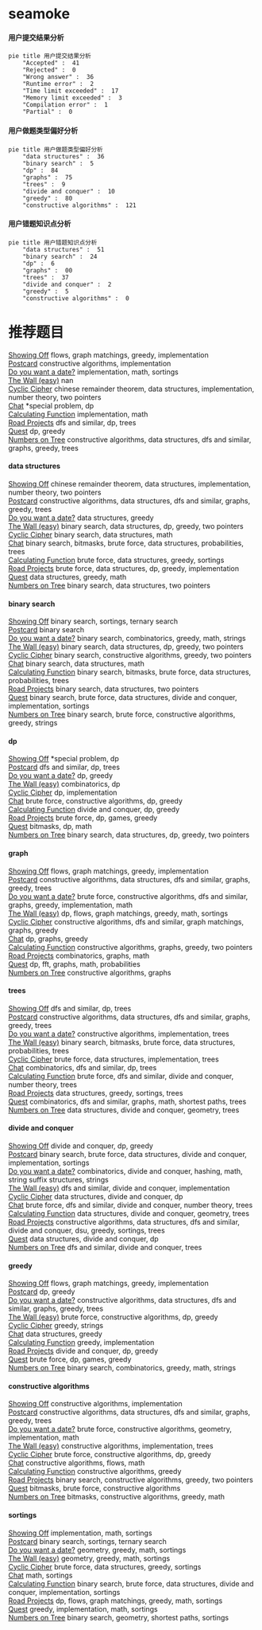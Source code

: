 # seamoke
<!-- tabs:start -->
#### **用户提交结果分析**

```mermaid
pie title 用户提交结果分析
    "Accepted" :  41
    "Rejected" :  0
    "Wrong answer" :  36
    "Runtime error" :  2
    "Time limit exceeded" :  17
    "Memory limit exceeded" :  3
    "Compilation error" :  1
    "Partial" :  0
```
#### **用户做题类型偏好分析**

```mermaid
pie title 用户做题类型偏好分析
    "data structures" :  36
    "binary search" :  5
    "dp" :  84
    "graphs" :  75
    "trees" :  9
    "divide and conquer" :  10
    "greedy" :  80
    "constructive algorithms" :  121
```
#### **用户错题知识点分析**

```mermaid
pie title 用户错题知识点分析
    "data structures" :  51
    "binary search" :  24
    "dp" :  6
    "graphs" :  00
    "trees" :  37
    "divide and conquer" :  2
    "greedy" :  5
    "constructive algorithms" :  0
```
<!-- tabs:end -->
# 推荐题目
[Showing Off](http://codeforces.com/problemset/problem/1416/F)		flows,
                        graph matchings,
                        greedy,
                        implementation		  
[Postcard](http://codeforces.com/problemset/problem/1099/C)		constructive algorithms,
                        implementation		  
[Do you want a date?](https://codeforces.com/contest/810/problem/C)		implementation,
                        math,
                        sortings		  
[The Wall (easy)](http://codeforces.com/problemset/problem/690/D1)		nan		  
[Cyclic Cipher](http://codeforces.com/problemset/problem/722/F)		chinese remainder theorem,
                        data structures,
                        implementation,
                        number theory,
                        two pointers		  
[Chat](http://codeforces.com/problemset/problem/928/B)		*special problem,
                        dp		  
[Calculating Function](http://codeforces.com/problemset/problem/486/A)		implementation,
                        math		  
[Road Projects](http://codeforces.com/problemset/problem/1016/F)		dfs and similar,
                        dp,
                        trees		  
[Quest](http://codeforces.com/problemset/problem/542/F)		dp,
                        greedy		  
[Numbers on Tree](http://codeforces.com/problemset/problem/1286/B)		constructive algorithms,
                        data structures,
                        dfs and similar,
                        graphs,
                        greedy,
                        trees		  
<!-- tabs:start -->
#### **data structures**
[Showing Off](http://codeforces.com/problemset/problem/722/F)		chinese remainder theorem,
                        data structures,
                        implementation,
                        number theory,
                        two pointers		  
[Postcard](http://codeforces.com/problemset/problem/1286/B)		constructive algorithms,
                        data structures,
                        dfs and similar,
                        graphs,
                        greedy,
                        trees		  
[Do you want a date?](https://codeforces.com/contest/1447/problem/F1)		data structures,
                        greedy		  
[The Wall (easy)](http://codeforces.com/problemset/problem/1492/C)		binary search,
                        data structures,
                        dp,
                        greedy,
                        two pointers		  
[Cyclic Cipher](http://codeforces.com/problemset/problem/1490/G)		binary search,
                        data structures,
                        math		  
[Chat](http://codeforces.com/problemset/problem/1479/D)		binary search,
                        bitmasks,
                        brute force,
                        data structures,
                        probabilities,
                        trees		  
[Calculating Function](http://codeforces.com/problemset/problem/1497/A)		brute force,
                        data structures,
                        greedy,
                        sortings		  
[Road Projects](http://codeforces.com/problemset/problem/1491/C)		brute force,
                        data structures,
                        dp,
                        greedy,
                        implementation		  
[Quest](http://codeforces.com/problemset/problem/1492/B)		data structures,
                        greedy,
                        math		  
[Numbers on Tree](http://codeforces.com/problemset/problem/1436/E)		binary search,
                        data structures,
                        two pointers		  
#### **binary search**
[Showing Off](http://codeforces.com/problemset/problem/865/B)		binary search,
                        sortings,
                        ternary search		  
[Postcard](http://codeforces.com/problemset/problem/24/E)		binary search		  
[Do you want a date?](http://codeforces.com/problemset/problem/1301/C)		binary search,
                        combinatorics,
                        greedy,
                        math,
                        strings		  
[The Wall (easy)](http://codeforces.com/problemset/problem/1492/C)		binary search,
                        data structures,
                        dp,
                        greedy,
                        two pointers		  
[Cyclic Cipher](http://codeforces.com/problemset/problem/1463/D)		binary search,
                        constructive algorithms,
                        greedy,
                        two pointers		  
[Chat](http://codeforces.com/problemset/problem/1490/G)		binary search,
                        data structures,
                        math		  
[Calculating Function](http://codeforces.com/problemset/problem/1479/D)		binary search,
                        bitmasks,
                        brute force,
                        data structures,
                        probabilities,
                        trees		  
[Road Projects](http://codeforces.com/problemset/problem/1436/E)		binary search,
                        data structures,
                        two pointers		  
[Quest](http://codeforces.com/problemset/problem/1461/D)		binary search,
                        brute force,
                        data structures,
                        divide and conquer,
                        implementation,
                        sortings		  
[Numbers on Tree](http://codeforces.com/problemset/problem/1493/C)		binary search,
                        brute force,
                        constructive algorithms,
                        greedy,
                        strings		  
#### **dp**
[Showing Off](http://codeforces.com/problemset/problem/928/B)		*special problem,
                        dp		  
[Postcard](http://codeforces.com/problemset/problem/1016/F)		dfs and similar,
                        dp,
                        trees		  
[Do you want a date?](http://codeforces.com/problemset/problem/542/F)		dp,
                        greedy		  
[The Wall (easy)](http://codeforces.com/problemset/problem/128/C)		combinatorics,
                        dp		  
[Cyclic Cipher](http://codeforces.com/problemset/problem/1012/F)		dp,
                        implementation		  
[Chat](http://codeforces.com/problemset/problem/1373/E)		brute force,
                        constructive algorithms,
                        dp,
                        greedy		  
[Calculating Function](http://codeforces.com/problemset/problem/448/C)		divide and conquer,
                        dp,
                        greedy		  
[Road Projects](http://codeforces.com/problemset/problem/1372/D)		brute force,
                        dp,
                        games,
                        greedy		  
[Quest](http://codeforces.com/problemset/problem/1326/F2)		bitmasks,
                        dp,
                        math		  
[Numbers on Tree](http://codeforces.com/problemset/problem/1492/C)		binary search,
                        data structures,
                        dp,
                        greedy,
                        two pointers		  
#### **graph**
[Showing Off](http://codeforces.com/problemset/problem/1416/F)		flows,
                        graph matchings,
                        greedy,
                        implementation		  
[Postcard](http://codeforces.com/problemset/problem/1286/B)		constructive algorithms,
                        data structures,
                        dfs and similar,
                        graphs,
                        greedy,
                        trees		  
[Do you want a date?](http://codeforces.com/problemset/problem/1487/C)		brute force,
                        constructive algorithms,
                        dfs and similar,
                        graphs,
                        greedy,
                        implementation,
                        math		  
[The Wall (easy)](http://codeforces.com/problemset/problem/1437/C)		dp,
                        flows,
                        graph matchings,
                        greedy,
                        math,
                        sortings		  
[Cyclic Cipher](http://codeforces.com/problemset/problem/1470/D)		constructive algorithms,
                        dfs and similar,
                        graph matchings,
                        graphs,
                        greedy		  
[Chat](http://codeforces.com/problemset/problem/1476/C)		dp,
                        graphs,
                        greedy		  
[Calculating Function](http://codeforces.com/problemset/problem/1304/D)		constructive algorithms,
                        graphs,
                        greedy,
                        two pointers		  
[Road Projects](http://codeforces.com/problemset/problem/1475/C)		combinatorics,
                        graphs,
                        math		  
[Quest](http://codeforces.com/problemset/problem/553/E)		dp,
                        fft,
                        graphs,
                        math,
                        probabilities		  
[Numbers on Tree](http://codeforces.com/problemset/problem/1495/C)		constructive algorithms,
                        graphs		  
#### **trees**
[Showing Off](http://codeforces.com/problemset/problem/1016/F)		dfs and similar,
                        dp,
                        trees		  
[Postcard](http://codeforces.com/problemset/problem/1286/B)		constructive algorithms,
                        data structures,
                        dfs and similar,
                        graphs,
                        greedy,
                        trees		  
[Do you want a date?](https://codeforces.com/contest/1086/problem/B)		constructive algorithms,
                        implementation,
                        trees		  
[The Wall (easy)](http://codeforces.com/problemset/problem/1479/D)		binary search,
                        bitmasks,
                        brute force,
                        data structures,
                        probabilities,
                        trees		  
[Cyclic Cipher](http://codeforces.com/problemset/problem/1511/C)		brute force,
                        data structures,
                        implementation,
                        trees		  
[Chat](http://codeforces.com/problemset/problem/1499/F)		combinatorics,
                        dfs and similar,
                        dp,
                        trees		  
[Calculating Function](http://codeforces.com/problemset/problem/1491/E)		brute force,
                        dfs and similar,
                        divide and conquer,
                        number theory,
                        trees		  
[Road Projects](http://codeforces.com/problemset/problem/1466/D)		data structures,
                        greedy,
                        sortings,
                        trees		  
[Quest](http://codeforces.com/problemset/problem/1495/D)		combinatorics,
                        dfs and similar,
                        graphs,
                        math,
                        shortest paths,
                        trees		  
[Numbers on Tree](http://codeforces.com/problemset/problem/1303/G)		data structures,
                        divide and conquer,
                        geometry,
                        trees		  
#### **divide and conquer**
[Showing Off](http://codeforces.com/problemset/problem/448/C)		divide and conquer,
                        dp,
                        greedy		  
[Postcard](http://codeforces.com/problemset/problem/1461/D)		binary search,
                        brute force,
                        data structures,
                        divide and conquer,
                        implementation,
                        sortings		  
[Do you want a date?](http://codeforces.com/problemset/problem/1466/G)		combinatorics,
                        divide and conquer,
                        hashing,
                        math,
                        string suffix structures,
                        strings		  
[The Wall (easy)](http://codeforces.com/problemset/problem/1490/D)		dfs and similar,
                        divide and conquer,
                        implementation		  
[Cyclic Cipher](https://codeforces.com/contest/1483/problem/C)		data structures,
                        divide and conquer,
                        dp		  
[Chat](http://codeforces.com/problemset/problem/1491/E)		brute force,
                        dfs and similar,
                        divide and conquer,
                        number theory,
                        trees		  
[Calculating Function](http://codeforces.com/problemset/problem/1303/G)		data structures,
                        divide and conquer,
                        geometry,
                        trees		  
[Road Projects](http://codeforces.com/problemset/problem/1494/D)		constructive algorithms,
                        data structures,
                        dfs and similar,
                        divide and conquer,
                        dsu,
                        greedy,
                        sortings,
                        trees		  
[Quest](http://codeforces.com/problemset/problem/1482/E)		data structures,
                        divide and conquer,
                        dp		  
[Numbers on Tree](http://codeforces.com/problemset/problem/566/C)		dfs and similar,
                        divide and conquer,
                        trees		  
#### **greedy**
[Showing Off](http://codeforces.com/problemset/problem/1416/F)		flows,
                        graph matchings,
                        greedy,
                        implementation		  
[Postcard](http://codeforces.com/problemset/problem/542/F)		dp,
                        greedy		  
[Do you want a date?](http://codeforces.com/problemset/problem/1286/B)		constructive algorithms,
                        data structures,
                        dfs and similar,
                        graphs,
                        greedy,
                        trees		  
[The Wall (easy)](http://codeforces.com/problemset/problem/1373/E)		brute force,
                        constructive algorithms,
                        dp,
                        greedy		  
[Cyclic Cipher](https://codeforces.com/contest/1298/problem/C)		greedy,
                        strings		  
[Chat](https://codeforces.com/contest/1447/problem/F1)		data structures,
                        greedy		  
[Calculating Function](http://codeforces.com/problemset/problem/596/B)		greedy,
                        implementation		  
[Road Projects](http://codeforces.com/problemset/problem/448/C)		divide and conquer,
                        dp,
                        greedy		  
[Quest](http://codeforces.com/problemset/problem/1372/D)		brute force,
                        dp,
                        games,
                        greedy		  
[Numbers on Tree](http://codeforces.com/problemset/problem/1301/C)		binary search,
                        combinatorics,
                        greedy,
                        math,
                        strings		  
#### **constructive algorithms**
[Showing Off](http://codeforces.com/problemset/problem/1099/C)		constructive algorithms,
                        implementation		  
[Postcard](http://codeforces.com/problemset/problem/1286/B)		constructive algorithms,
                        data structures,
                        dfs and similar,
                        graphs,
                        greedy,
                        trees		  
[Do you want a date?](http://codeforces.com/problemset/problem/14/C)		brute force,
                        constructive algorithms,
                        geometry,
                        implementation,
                        math		  
[The Wall (easy)](https://codeforces.com/contest/1086/problem/B)		constructive algorithms,
                        implementation,
                        trees		  
[Cyclic Cipher](http://codeforces.com/problemset/problem/1373/E)		brute force,
                        constructive algorithms,
                        dp,
                        greedy		  
[Chat](http://codeforces.com/problemset/problem/457/E)		constructive algorithms,
                        flows,
                        math		  
[Calculating Function](http://codeforces.com/problemset/problem/1493/A)		constructive algorithms,
                        greedy		  
[Road Projects](http://codeforces.com/problemset/problem/1463/D)		binary search,
                        constructive algorithms,
                        greedy,
                        two pointers		  
[Quest](https://codeforces.com/contest/1456/problem/B)		bitmasks,
                        brute force,
                        constructive algorithms		  
[Numbers on Tree](http://codeforces.com/problemset/problem/1492/D)		bitmasks,
                        constructive algorithms,
                        greedy,
                        math		  
#### **sortings**
[Showing Off](https://codeforces.com/contest/810/problem/C)		implementation,
                        math,
                        sortings		  
[Postcard](http://codeforces.com/problemset/problem/865/B)		binary search,
                        sortings,
                        ternary search		  
[Do you want a date?](https://codeforces.com/contest/1496/problem/C)		geometry,
                        greedy,
                        math,
                        sortings		  
[The Wall (easy)](http://codeforces.com/problemset/problem/1495/A)		geometry,
                        greedy,
                        math,
                        sortings		  
[Cyclic Cipher](http://codeforces.com/problemset/problem/1497/A)		brute force,
                        data structures,
                        greedy,
                        sortings		  
[Chat](http://codeforces.com/problemset/problem/1427/A)		math,
                        sortings		  
[Calculating Function](http://codeforces.com/problemset/problem/1461/D)		binary search,
                        brute force,
                        data structures,
                        divide and conquer,
                        implementation,
                        sortings		  
[Road Projects](http://codeforces.com/problemset/problem/1437/C)		dp,
                        flows,
                        graph matchings,
                        greedy,
                        math,
                        sortings		  
[Quest](http://codeforces.com/problemset/problem/1473/A)		greedy,
                        implementation,
                        math,
                        sortings		  
[Numbers on Tree](http://codeforces.com/problemset/problem/1486/B)		binary search,
                        geometry,
                        shortest paths,
                        sortings		  
<!-- tabs:end -->
